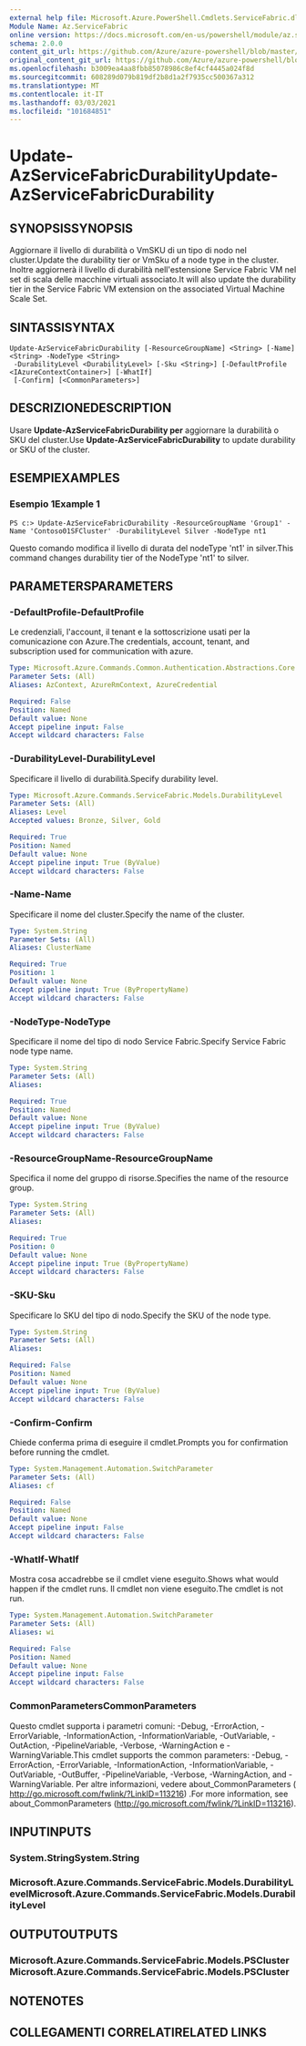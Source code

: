 ```yaml
---
external help file: Microsoft.Azure.PowerShell.Cmdlets.ServiceFabric.dll-Help.xml
Module Name: Az.ServiceFabric
online version: https://docs.microsoft.com/en-us/powershell/module/az.servicefabric/update-azservicefabricdurability
schema: 2.0.0
content_git_url: https://github.com/Azure/azure-powershell/blob/master/src/ServiceFabric/ServiceFabric/help/Update-AzServiceFabricDurability.md
original_content_git_url: https://github.com/Azure/azure-powershell/blob/master/src/ServiceFabric/ServiceFabric/help/Update-AzServiceFabricDurability.md
ms.openlocfilehash: b3009ea4aa8fbb85078986c8ef4cf4445a024f8d
ms.sourcegitcommit: 608289d079b819df2b8d1a2f7935cc500367a312
ms.translationtype: MT
ms.contentlocale: it-IT
ms.lasthandoff: 03/03/2021
ms.locfileid: "101684851"
---
```

# <span data-ttu-id="7d1f8-101">Update-AzServiceFabricDurability</span><span class="sxs-lookup"><span data-stu-id="7d1f8-101">Update-AzServiceFabricDurability</span></span>

## <span data-ttu-id="7d1f8-102">SYNOPSIS</span><span class="sxs-lookup"><span data-stu-id="7d1f8-102">SYNOPSIS</span></span>
<span data-ttu-id="7d1f8-103">Aggiornare il livello di durabilità o VmSKU di un tipo di nodo nel cluster.</span><span class="sxs-lookup"><span data-stu-id="7d1f8-103">Update the durability tier or VmSku of a node type in the cluster.</span></span> <span data-ttu-id="7d1f8-104">Inoltre aggiornerà il livello di durabilità nell'estensione Service Fabric VM nel set di scala delle macchine virtuali associato.</span><span class="sxs-lookup"><span data-stu-id="7d1f8-104">It will also update the durability tier in the Service Fabric VM extension on the associated Virtual Machine Scale Set.</span></span>

## <span data-ttu-id="7d1f8-105">SINTASSI</span><span class="sxs-lookup"><span data-stu-id="7d1f8-105">SYNTAX</span></span>

```
Update-AzServiceFabricDurability [-ResourceGroupName] <String> [-Name] <String> -NodeType <String>
 -DurabilityLevel <DurabilityLevel> [-Sku <String>] [-DefaultProfile <IAzureContextContainer>] [-WhatIf]
 [-Confirm] [<CommonParameters>]
```

## <span data-ttu-id="7d1f8-106">DESCRIZIONE</span><span class="sxs-lookup"><span data-stu-id="7d1f8-106">DESCRIPTION</span></span>
<span data-ttu-id="7d1f8-107">Usare **Update-AzServiceFabricDurability per** aggiornare la durabilità o SKU del cluster.</span><span class="sxs-lookup"><span data-stu-id="7d1f8-107">Use **Update-AzServiceFabricDurability** to update durability or SKU of the cluster.</span></span>

## <span data-ttu-id="7d1f8-108">ESEMPI</span><span class="sxs-lookup"><span data-stu-id="7d1f8-108">EXAMPLES</span></span>

### <span data-ttu-id="7d1f8-109">Esempio 1</span><span class="sxs-lookup"><span data-stu-id="7d1f8-109">Example 1</span></span>
```
PS c:> Update-AzServiceFabricDurability -ResourceGroupName 'Group1' -Name 'Contoso01SFCluster' -DurabilityLevel Silver -NodeType nt1
```

<span data-ttu-id="7d1f8-110">Questo comando modifica il livello di durata del nodeType 'nt1' in silver.</span><span class="sxs-lookup"><span data-stu-id="7d1f8-110">This command changes durability tier of the NodeType 'nt1' to silver.</span></span>

## <span data-ttu-id="7d1f8-111">PARAMETERS</span><span class="sxs-lookup"><span data-stu-id="7d1f8-111">PARAMETERS</span></span>

### <span data-ttu-id="7d1f8-112">-DefaultProfile</span><span class="sxs-lookup"><span data-stu-id="7d1f8-112">-DefaultProfile</span></span>
<span data-ttu-id="7d1f8-113">Le credenziali, l'account, il tenant e la sottoscrizione usati per la comunicazione con Azure.</span><span class="sxs-lookup"><span data-stu-id="7d1f8-113">The credentials, account, tenant, and subscription used for communication with azure.</span></span>

```yaml
Type: Microsoft.Azure.Commands.Common.Authentication.Abstractions.Core.IAzureContextContainer
Parameter Sets: (All)
Aliases: AzContext, AzureRmContext, AzureCredential

Required: False
Position: Named
Default value: None
Accept pipeline input: False
Accept wildcard characters: False
```

### <span data-ttu-id="7d1f8-114">-DurabilityLevel</span><span class="sxs-lookup"><span data-stu-id="7d1f8-114">-DurabilityLevel</span></span>
<span data-ttu-id="7d1f8-115">Specificare il livello di durabilità.</span><span class="sxs-lookup"><span data-stu-id="7d1f8-115">Specify durability level.</span></span>

```yaml
Type: Microsoft.Azure.Commands.ServiceFabric.Models.DurabilityLevel
Parameter Sets: (All)
Aliases: Level
Accepted values: Bronze, Silver, Gold

Required: True
Position: Named
Default value: None
Accept pipeline input: True (ByValue)
Accept wildcard characters: False
```

### <span data-ttu-id="7d1f8-116">-Name</span><span class="sxs-lookup"><span data-stu-id="7d1f8-116">-Name</span></span>
<span data-ttu-id="7d1f8-117">Specificare il nome del cluster.</span><span class="sxs-lookup"><span data-stu-id="7d1f8-117">Specify the name of the cluster.</span></span>

```yaml
Type: System.String
Parameter Sets: (All)
Aliases: ClusterName

Required: True
Position: 1
Default value: None
Accept pipeline input: True (ByPropertyName)
Accept wildcard characters: False
```

### <span data-ttu-id="7d1f8-118">-NodeType</span><span class="sxs-lookup"><span data-stu-id="7d1f8-118">-NodeType</span></span>
<span data-ttu-id="7d1f8-119">Specificare il nome del tipo di nodo Service Fabric.</span><span class="sxs-lookup"><span data-stu-id="7d1f8-119">Specify Service Fabric node type name.</span></span>

```yaml
Type: System.String
Parameter Sets: (All)
Aliases:

Required: True
Position: Named
Default value: None
Accept pipeline input: True (ByValue)
Accept wildcard characters: False
```

### <span data-ttu-id="7d1f8-120">-ResourceGroupName</span><span class="sxs-lookup"><span data-stu-id="7d1f8-120">-ResourceGroupName</span></span>
<span data-ttu-id="7d1f8-121">Specifica il nome del gruppo di risorse.</span><span class="sxs-lookup"><span data-stu-id="7d1f8-121">Specifies the name of the resource group.</span></span>

```yaml
Type: System.String
Parameter Sets: (All)
Aliases:

Required: True
Position: 0
Default value: None
Accept pipeline input: True (ByPropertyName)
Accept wildcard characters: False
```

### <span data-ttu-id="7d1f8-122">-SKU</span><span class="sxs-lookup"><span data-stu-id="7d1f8-122">-Sku</span></span>
<span data-ttu-id="7d1f8-123">Specificare lo SKU del tipo di nodo.</span><span class="sxs-lookup"><span data-stu-id="7d1f8-123">Specify the SKU of the node type.</span></span>

```yaml
Type: System.String
Parameter Sets: (All)
Aliases:

Required: False
Position: Named
Default value: None
Accept pipeline input: True (ByValue)
Accept wildcard characters: False
```

### <span data-ttu-id="7d1f8-124">-Confirm</span><span class="sxs-lookup"><span data-stu-id="7d1f8-124">-Confirm</span></span>
<span data-ttu-id="7d1f8-125">Chiede conferma prima di eseguire il cmdlet.</span><span class="sxs-lookup"><span data-stu-id="7d1f8-125">Prompts you for confirmation before running the cmdlet.</span></span>

```yaml
Type: System.Management.Automation.SwitchParameter
Parameter Sets: (All)
Aliases: cf

Required: False
Position: Named
Default value: None
Accept pipeline input: False
Accept wildcard characters: False
```

### <span data-ttu-id="7d1f8-126">-WhatIf</span><span class="sxs-lookup"><span data-stu-id="7d1f8-126">-WhatIf</span></span>
<span data-ttu-id="7d1f8-127">Mostra cosa accadrebbe se il cmdlet viene eseguito.</span><span class="sxs-lookup"><span data-stu-id="7d1f8-127">Shows what would happen if the cmdlet runs.</span></span> <span data-ttu-id="7d1f8-128">Il cmdlet non viene eseguito.</span><span class="sxs-lookup"><span data-stu-id="7d1f8-128">The cmdlet is not run.</span></span>

```yaml
Type: System.Management.Automation.SwitchParameter
Parameter Sets: (All)
Aliases: wi

Required: False
Position: Named
Default value: None
Accept pipeline input: False
Accept wildcard characters: False
```

### <span data-ttu-id="7d1f8-129">CommonParameters</span><span class="sxs-lookup"><span data-stu-id="7d1f8-129">CommonParameters</span></span>
<span data-ttu-id="7d1f8-130">Questo cmdlet supporta i parametri comuni: -Debug, -ErrorAction, -ErrorVariable, -InformationAction, -InformationVariable, -OutVariable, -OutAction, -PipelineVariable, -Verbose, -WarningAction e -WarningVariable.</span><span class="sxs-lookup"><span data-stu-id="7d1f8-130">This cmdlet supports the common parameters: -Debug, -ErrorAction, -ErrorVariable, -InformationAction, -InformationVariable, -OutVariable, -OutBuffer, -PipelineVariable, -Verbose, -WarningAction, and -WarningVariable.</span></span> <span data-ttu-id="7d1f8-131">Per altre informazioni, vedere about_CommonParameters ( http://go.microsoft.com/fwlink/?LinkID=113216) .</span><span class="sxs-lookup"><span data-stu-id="7d1f8-131">For more information, see about_CommonParameters (http://go.microsoft.com/fwlink/?LinkID=113216).</span></span>

## <span data-ttu-id="7d1f8-132">INPUT</span><span class="sxs-lookup"><span data-stu-id="7d1f8-132">INPUTS</span></span>

### <span data-ttu-id="7d1f8-133">System.String</span><span class="sxs-lookup"><span data-stu-id="7d1f8-133">System.String</span></span>

### <span data-ttu-id="7d1f8-134">Microsoft.Azure.Commands.ServiceFabric.Models.DurabilityLevel</span><span class="sxs-lookup"><span data-stu-id="7d1f8-134">Microsoft.Azure.Commands.ServiceFabric.Models.DurabilityLevel</span></span>

## <span data-ttu-id="7d1f8-135">OUTPUT</span><span class="sxs-lookup"><span data-stu-id="7d1f8-135">OUTPUTS</span></span>

### <span data-ttu-id="7d1f8-136">Microsoft.Azure.Commands.ServiceFabric.Models.PSCluster</span><span class="sxs-lookup"><span data-stu-id="7d1f8-136">Microsoft.Azure.Commands.ServiceFabric.Models.PSCluster</span></span>

## <span data-ttu-id="7d1f8-137">NOTE</span><span class="sxs-lookup"><span data-stu-id="7d1f8-137">NOTES</span></span>

## <span data-ttu-id="7d1f8-138">COLLEGAMENTI CORRELATI</span><span class="sxs-lookup"><span data-stu-id="7d1f8-138">RELATED LINKS</span></span>
